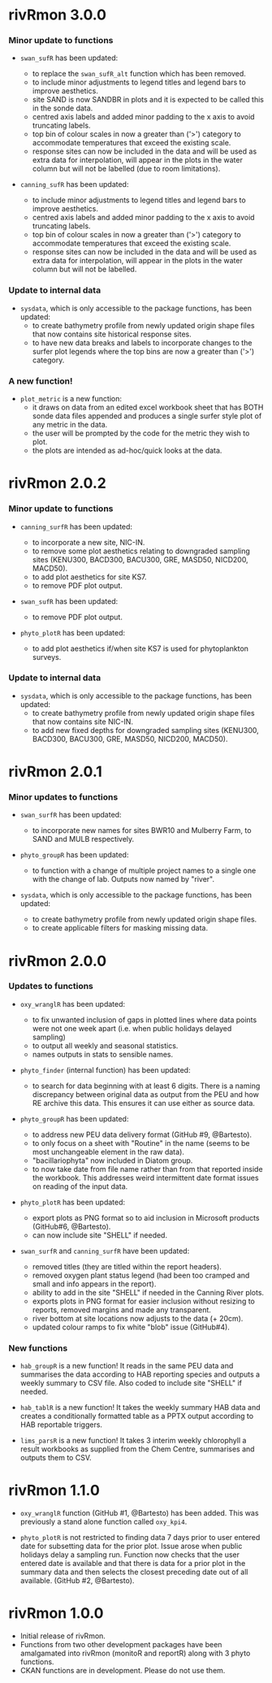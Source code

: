 # rivRmon 3.0.0

### Minor update to functions

* `swan_sufR` has been updated:
    + to replace the `swan_sufR_alt` function which has been removed.
    + to include minor adjustments to legend titles and legend bars to improve 
    aesthetics.
    + site SAND is now SANDBR in plots and it is expected to be called this in 
    the sonde data.
    + centred axis labels and added minor padding to the x axis to avoid 
    truncating labels.
    + top bin of colour scales in now a greater than ('>') category to accommodate 
    temperatures that exceed the existing scale.
    + response sites can now be included in the data and will be used as extra data 
    for interpolation, will appear in the plots in the water column but will not 
    be labelled (due to room limitations).
    
* `canning_sufR` has been updated:
    + to include minor adjustments to legend titles and legend bars to improve 
    aesthetics.
    + centred axis labels and added minor padding to the x axis to avoid 
    truncating labels.
    + top bin of colour scales in now a greater than ('>') category to accommodate 
    temperatures that exceed the existing scale.
    + response sites can now be included in the data and will be used as extra data 
    for interpolation, will appear in the plots in the water column but will not 
    be labelled.
    
### Update to internal data

* `sysdata`, which is only accessible to the package functions, has been updated:
    + to create bathymetry profile from newly updated origin shape files that now 
    contains site historical response sites.
    + to have new data breaks and labels to incorporate changes to the surfer plot 
    legends where the top bins are now a greater than ('>') category.
    
### A new function!

* `plot_metric` is a new function:
    + it draws on data from an edited excel workbook sheet that has BOTH sonde 
    data files appended and produces a single surfer style plot of any metric in the data.
    + the user will be prompted by the code for the metric they wish to plot.
    + the plots are intended as ad-hoc/quick looks at the data.

# rivRmon 2.0.2

### Minor update to functions

* `canning_surfR` has been updated:
    + to incorporate a new site, NIC-IN.
    + to remove some plot aesthetics relating to downgraded sampling sites (KENU300,
    BACD300, BACU300, GRE, MASD50, NICD200, MACD50).
    + to add plot aesthetics for site KS7.
    + to remove PDF plot output.
    
* `swan_sufR` has been updated:
    + to remove PDF plot output.
    
* `phyto_plotR` has been updated:
    + to add plot aesthetics if/when site KS7 is used for phytoplankton surveys. 
    
### Update to internal data

* `sysdata`, which is only accessible to the package functions, has been updated:
    + to create bathymetry profile from newly updated origin shape files that now 
    contains site NIC-IN.
    + to add new fixed depths for downgraded sampling sites (KENU300,
    BACD300, BACU300, GRE, MASD50, NICD200, MACD50).

# rivRmon 2.0.1

### Minor updates to functions

* `swan_surfR` has been updated:
     + to incorporate new names for sites BWR10 and Mulberry Farm, 
     to SAND and MULB respectively.
     
* `phyto_groupR` has been updated:
     + to function with a change of multiple project names to a single one with the 
     change of lab. Outputs now named by "river".
     
* `sysdata`, which is only accessible to the package functions, has been updated:
     + to create bathymetry profile from newly updated origin shape files.
     + to create applicable filters for masking missing data.

# rivRmon 2.0.0

### Updates to functions

* `oxy_wranglR` has been updated:
     + to fix unwanted inclusion of gaps in plotted lines where data 
     points were not one week apart (i.e. when public holidays delayed sampling)
     + to output all weekly and seasonal statistics.
     + names outputs in stats to sensible names.
     
* `phyto_finder` (internal function) has been updated:
     + to search for data beginning with at least 6 digits. There is a naming 
     discrepancy between original data as output from the PEU and how RE archive
     this data. This ensures it can use either as source data.
     
* `phyto_groupR` has been updated:
     + to address new PEU data delivery format (GitHub #9, @Bartesto).
     + to only focus on a sheet with "Routine" in the name (seems to be most 
     unchangeable element in the raw data).
     + "bacillariophyta" now included in Diatom group.
     + to now take date from file name rather than from that reported inside the
     workbook. This addresses weird intermittent date format issues on reading of 
     the input data.
     
* `phyto_plotR` has been updated:
     + export plots as PNG format so to aid inclusion in Microsoft products 
     (GitHub#6, @Bartesto).
     + can now include site "SHELL" if needed.
     
* `swan_surfR` and `canning_surfR` have been updated:
     + removed titles (they are titled within the report headers).
     + removed oxygen plant status legend (had been too cramped and small and 
     info appears in the report).
     + ability to add in the site "SHELL" if needed in the Canning River plots.
     + exports plots in PNG format for easier inclusion without resizing to 
     reports, removed margins and made any transparent.
     + river bottom at site locations now adjusts to the data (+ 20cm).
     + updated colour ramps to fix white "blob" issue (GitHub#4).
     
### New functions
     
* `hab_groupR` is a new function! It reads in the same PEU data and summarises 
the data according to HAB reporting species and outputs a weekly summary to CSV 
file. Also coded to include site "SHELL" if needed.

* `hab_tablR` is a new function! It takes the weekly summary HAB data and 
creates a conditionally formatted table as a PPTX output according to HAB 
reportable triggers.

* `lims_parsR` is a new function! It takes 3 interim weekly chlorophyll a result 
workbooks as supplied from the Chem Centre, summarises and outputs them to CSV.

# rivRmon 1.1.0

* `oxy_wranglR` function (GitHub #1, @Bartesto) has been added. This was 
previously a stand alone function called `oxy_kpi4`.

* `phyto_plotR` is not restricted to finding data 7 days prior to user entered
date for subsetting data for the prior plot. Issue arose when public holidays
delay a sampling run. Function now checks that the user entered date is 
available and that there is data for a prior plot in the summary data and then 
selects the closest preceding date out of all available. (GitHub #2, @Bartesto).


# rivRmon 1.0.0

* Initial release of rivRmon.
* Functions from two other development packages have been amalgamated into 
rivRmon (monitoR and reportR) along with 3 phyto functions.
* CKAN functions are in development. Please do not use them.
